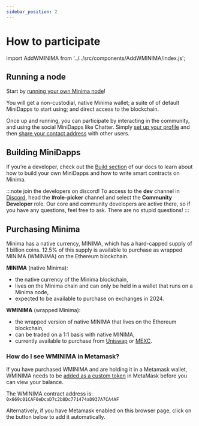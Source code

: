 ```yaml
---
sidebar_position: 2
---
```


# How to participate

import AddWMINIMA from '../../src/components/AddWMINIMA/index.js';

## Running a node

Start by [running your own Minima node](/docs/runanode/get_started)!

You will get a non-custodial, native Minima wallet; a suite of of default MiniDapps to start using; and direct access to the blockchain.  

Once up and running, you can participate by interacting in the community, and using the social MiniDapps like Chatter. Simply [set up your profile](/docs/userguides/usingmaxima/yourprofile) and then [share your contact address](/docs/userguides/usingmaxima/managingcontacts) with other users.

## Building MiniDapps

If you’re a developer, check out the [Build section](/docs/buildonminima/buildintro) of our docs to learn about how to build your own MiniDapps and how to write smart contracts on Minima.

:::note join the developers on discord!
To access to the **dev** channel in [Discord](https://discord.com/invite/minima), head the **#role-picker** channel and select the **Community Developer** role. Our core and community developers are active there, so if you have any questions, feel free to ask. There are no stupid questions!
:::

## Purchasing Minima

Minima has a native currency, MINIMA, which has a hard-capped supply of 1 billion coins. 12.5% of this supply is available to purchase as wrapped MINIMA (WMINIMA) on the Ethereum blockchain. 

**MINIMA** (native Minima):
- the native currency of the Minima blockchain,
- lives on the Minima chain and can only be held in a wallet that runs on a Minima node, 
- expected to be available to purchase on exchanges in 2024.

**WMINIMA** (wrapped Minima):
- the wrapped version of native MINIMA that lives on the Ethereum blockchain,
- can be traded on a 1:1 basis with native MINIMA,
- currently available to purchase from [Uniswap](https://app.uniswap.org/#/swap) or [MEXC](https://www.mexc.com/exchange/WMINIMA_USDT).


### How do I see WMINIMA in Metamask?

If you have purchased WMINIMA and are holding it in a Metamask wallet, WMINIMA needs to be [added as a custom token](https://support.metamask.io/hc/en-us/articles/360015489031-How-to-display-tokens-in-MetaMask#h_01FWH492CHY60HWPC28RW0872H) in MetaMask before you can view your balance. 

The WMINIMA contract address is: `0x669c01CAF0eDcaD7c2b8Dc771474aD937A7CA4AF`

Alternatively, if you have Metamask enabled on this browser page, click on the button below to add it automatically. 

<AddWMINIMA/>
